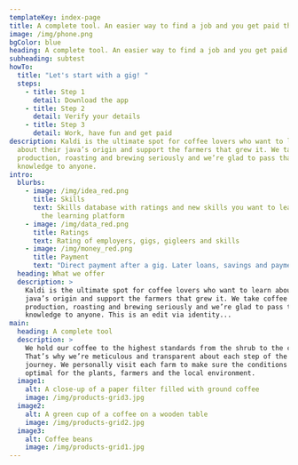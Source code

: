 ```yaml
---
templateKey: index-page
title: A complete tool. An easier way to find a job and you get paid the same day
image: /img/phone.png
bgColor: blue
heading: A complete tool. An easier way to find a job and you get paid the same day
subheading: subtest
howTo:
  title: "Let's start with a gig! "
  steps:
    - title: Step 1
      detail: Download the app
    - title: Step 2
      detail: Verify your details
    - title: Step 3
      detail: Work, have fun and get paid
description: Kaldi is the ultimate spot for coffee lovers who want to learn
  about their java’s origin and support the farmers that grew it. We take coffee
  production, roasting and brewing seriously and we’re glad to pass that
  knowledge to anyone.
intro:
  blurbs:
    - image: /img/idea_red.png
      title: Skills
      text: Skills database with ratings and new skills you want to learn. Matched to
        the learning platform
    - image: /img/data_red.png
      title: Ratings
      text: Rating of employers, gigs, gigleers and skills
    - image: /img/money_red.png
      title: Payment
      text: "Direct payment after a gig. Later loans, savings and payments. "
  heading: What we offer
  description: >
    Kaldi is the ultimate spot for coffee lovers who want to learn about their
    java’s origin and support the farmers that grew it. We take coffee
    production, roasting and brewing seriously and we’re glad to pass that
    knowledge to anyone. This is an edit via identity...
main:
  heading: A complete tool
  description: >
    We hold our coffee to the highest standards from the shrub to the cup.
    That’s why we’re meticulous and transparent about each step of the coffee’s
    journey. We personally visit each farm to make sure the conditions are
    optimal for the plants, farmers and the local environment.
  image1:
    alt: A close-up of a paper filter filled with ground coffee
    image: /img/products-grid3.jpg
  image2:
    alt: A green cup of a coffee on a wooden table
    image: /img/products-grid2.jpg
  image3:
    alt: Coffee beans
    image: /img/products-grid1.jpg
---
```

